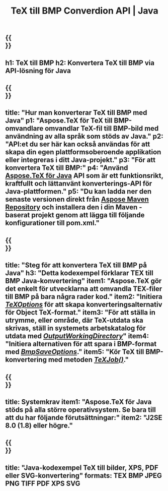 ﻿---
translation: true
template: /_templates/_conversion-child-java.md
title: TeX till BMP Converdion API | Java
description: TeX till BMP konvertering funktionalitet. Integrera detta lokala Java-bibliotek i ditt projekt eller använd plattformsoberoende applikationer för att konvertera TeX till BMP.
keywords: tex till bmp api java, tex2bmp integrera
url: /java/conversion/tex-to-bmp/
family: tex
platformtag: java
feature: conversion
informat: TEX
outformat: BMP
otherformats: PNG JPEG TIFF PDF XPS SVG
---

{{<section banner>}}
---
h1: TeX till BMP
h2: Konvertera TeX till BMP via API-lösning för Java
---

{{<section overview>}}
---
title: "Hur man konverterar TeX till BMP med Java"
p1: "Aspose.TeX för TeX till BMP-omvandlare omvandlar TeX-fil till BMP-bild med användning av alla språk som stöds av Java."
p2: "API:et du ser här kan också användas för att skapa din egen plattformsoberoende applikation eller integreras i ditt Java-projekt."
p3: "För att konvertera TeX till BMP:"
p4: "Använd [Aspose.TeX för Java](https://products.aspose.com/tex/java) API som är ett funktionsrikt, kraftfullt och lättanvänt konverterings-API för Java-plattformen."
p5: "Du kan ladda ner den senaste versionen direkt från [Aspose Maven Repository](https://repository.aspose.com/tex/) och installera den i din Maven -baserat projekt genom att lägga till följande konfigurationer till pom.xml."
---

{{<section feature1>}}
---
title: "Steg för att konvertera TeX till BMP på Java"
h3: "Detta kodexempel förklarar TEX till BMP Java-konvertering"
item1: "Aspose.TeX gör det enkelt för utvecklarna att omvandla TEX-filer till BMP på bara några rader kod."
item2: "Initiera [*TeXOptions*](https://reference.aspose.com/tex/java/com.aspose.tex/TeXOptions) för att skapa konverteringsalternativ för Object TeX-format."
item3: "För att ställa in utrymme, eller område, där TeX-utdata ska skrivas, ställ in systemets arbetskatalog för utdata med [*OutputWorkingDirectory*](https://reference.aspose.com/tex/java/com.aspose.tex/TeXOptions#getOutputWorkingDirectory--)"
item4: "Initiera alternativen för att spara i BMP-format med [*BmpSaveOptions*](https://reference.aspose.com/tex/java/com.aspose.tex.rendering/BmpSaveOptions)."
item5: "Kör TeX till BMP-konvertering med metoden [*TeXJob()*](https://reference.aspose.com/tex/java/com.aspose.tex/TeXJob)."
---

{{<section feature2>}}
---
title: Systemkrav
item1: "Aspose.TeX för Java stöds på alla större operativsystem. Se bara till att du har följande förutsättningar:"
item2: "J2SE 8.0 (1.8) eller högre."
---

{{<section widget>}}
---
title: "Java-kodexempel TeX till bilder, XPS, PDF eller SVG-konvertering"
formats: TEX BMP JPEG PNG TIFF PDF XPS SVG
---